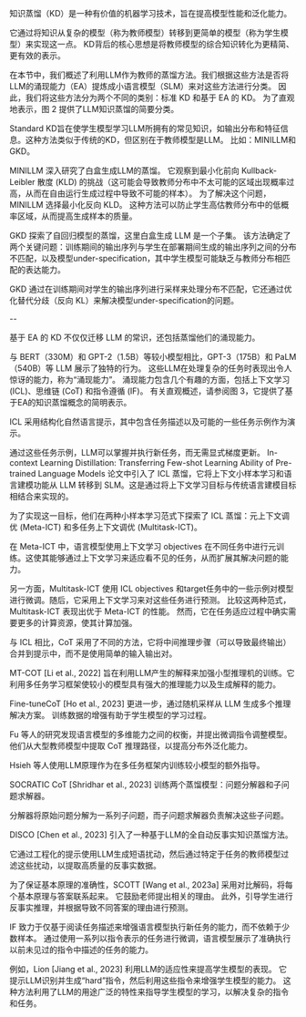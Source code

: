 

知识蒸馏（KD）是一种有价值的机器学习技术，旨在提高模型性能和泛化能力。

它通过将知识从复杂的模型（称为教师模型）转移到更简单的模型（称为学生模型）来实现这一点。 KD背后的核心思想是将教师模型的综合知识转化为更精简、更有效的表示。 




在本节中，我们概述了利用LLM作为教师的蒸馏方法。我们根据这些方法是否将LLM的涌现能力（EA）提炼成小语言模型（SLM）来对这些方法进行分类。 因此，我们将这些方法分为两个不同的类别：标准 KD 和基于 EA 的 KD。 为了直观地表示，图 2 提供了LLM知识蒸馏的简要分类。




Standard KD旨在使学生模型学习LLM所拥有的常见知识，如输出分布和特征信息。这种方法类似于传统的KD，但区别在于教师模型是LLM。 比如：MINILLM和GKD。


MINILLM 深入研究了白盒生成LLM的蒸馏。 它观察到最小化前向 Kullback-Leibler 散度 (KLD) 的挑战（这可能会导致教师分布中不太可能的区域出现概率过高，从而在自由运行生成过程中导致不可能的样本）。
为了解决这个问题，MINILLM 选择最小化反向 KLD。 这种方法可以防止学生高估教师分布中的低概率区域，从而提高生成样本的质量。



GKD 探索了自回归模型的蒸馏，这里白盒生成 LLM 是一个子集。 该方法确定了两个关键问题：训练期间的输出序列与学生在部署期间生成的输出序列之间的分布不匹配，以及模型under-specification，其中学生模型可能缺乏与教师分布相匹配的表达能力。

GKD 通过在训练期间对学生的输出序列进行采样来处理分布不匹配，它还通过优化替代分歧（反向 KL）来解决模型under-specification的问题。





--


基于 EA 的 KD 不仅仅迁移 LLM 的常识，还包括蒸馏他们的涌现能力。


与 BERT（330M）和 GPT-2（1.5B）等较小模型相比，GPT-3（175B）和 PaLM（540B）等 LLM 展示了独特的行为。 这些LLM在处理复杂的任务时表现出令人惊讶的能力，称为“涌现能力”。 涌现能力包含几个有趣的方面，包括上下文学习 (ICL)、思维链 (CoT) 和指令遵循 (IF)。 有关直观概述，请参阅图 3，它提供了基于EA的知识蒸馏概念的简明表示。



ICL 采用结构化自然语言提示，其中包含任务描述以及可能的一些任务示例作为演示。 

通过这些任务示例，LLM可以掌握并执行新任务，而无需显式梯度更新。 In-context Learning Distillation: Transferring Few-shot Learning Ability of Pre-trained Language Models 论文中引入了 ICL 蒸馏，它将上下文小样本学习和语言建模功能从 LLM 转移到 SLM。这是通过将上下文学习目标与传统语言建模目标相结合来实现的。

为了实现这一目标，他们在两种小样本学习范式下探索了 ICL 蒸馏：元上下文调优 (Meta-ICT) 和多任务上下文调优 (Multitask-ICT)。

在 Meta-ICT 中，语言模型使用上下文学习 objectives 在不同任务中进行元训练。这使其能够通过上下文学习来适应看不见的任务，从而扩展其解决问题的能力。

另一方面，Multitask-ICT 使用 ICL objectives 和target任务中的一些示例对模型进行微调。随后，它采用上下文学习来对这些任务进行预测。 比较这两种范式，Multitask-ICT 表现出优于 Meta-ICT 的性能。 然而，它在任务适应过程中确实需要更多的计算资源，使其计算加强。




与 ICL 相比，CoT 采用了不同的方法，它将中间推理步骤（可以导致最终输出）合并到提示中，而不是使用简单的输入输出对。

MT-COT [Li et al., 2022] 旨在利用LLM产生的解释来加强小型推理机的训练。它利用多任务学习框架使较小的模型具有强大的推理能力以及生成解释的能力。

Fine-tuneCoT [Ho et al., 2023] 更进一步，通过随机采样从 LLM 生成多个推理解决方案。 训练数据的增强有助于学生模型的学习过程。 

Fu 等人的研究发现语言模型的多维能力之间的权衡，并提出微调指令调整模型。 他们从大型教师模型中提取 CoT 推理路径，以提高分布外泛化能力。

Hsieh 等人使用LLM原理作为在多任务框架内训练较小模型的额外指导。

SOCRATIC CoT [Shridhar et al., 2023] 训练两个蒸馏模型：问题分解器和子问题求解器。 

分解器将原始问题分解为一系列子问题，而子问题求解器负责解决这些子问题。 

DISCO [Chen et al., 2023] 引入了一种基于LLM的全自动反事实知识蒸馏方法。 

它通过工程化的提示使用LLM生成短语扰动，然后通过特定于任务的教师模型过滤这些扰动，以提取高质量的反事实数据。 

为了保证基本原理的准确性，SCOTT [Wang et al., 2023a] 采用对比解码，将每个基本原理与答案联系起来。 它鼓励老师提出相关的理由。 此外，引导学生进行反事实推理，并根据导致不同答案的理由进行预测。




IF 致力于仅基于阅读任务描述来增强语言模型执行新任务的能力，而不依赖于少数样本。 通过使用一系列以指令表示的任务进行微调，语言模型展示了准确执行以前未见过的指令中描述的任务的能力。 

例如，Lion [Jiang et al., 2023] 利用LLM的适应性来提高学生模型的表现。 它
提示LLM识别并生成“hard”指令，然后利用这些指令来增强学生模型的能力。 这种方法利用了LLM的用途广泛的特性来指导学生模型的学习，以解决复杂的指令和任务。

















